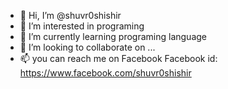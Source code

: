 - 👋 Hi, I’m @shuvr0shishir
- 👀 I’m interested in programing 
- 🌱 I’m currently learning programing language 
- 💞️ I’m looking to collaborate on ...
- 📫 you can reach me on Facebook
Facebook id: https://www.facebook.com/shuvr0shishir
<!---
shuvr0shishir/shuvr0shishir is a ✨ special ✨ repository because its `README.md` (this file) appears on your GitHub profile.
You can click the Preview link to take a look at your changes.
--->
